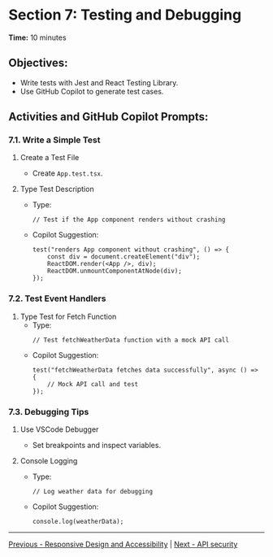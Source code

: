 # Section 7: Testing and Debugging

**Time:** 10 minutes


## Objectives:

*   Write tests with Jest and React Testing Library.
*   Use GitHub Copilot to generate test cases.


## Activities and GitHub Copilot Prompts:


### 7.1. Write a Simple Test

1.  Create a Test File
    *   Create `App.test.tsx`.

2.  Type Test Description
    *   Type:
        ```tsx
        // Test if the App component renders without crashing
        ```
    *   Copilot Suggestion:
        ```tsx
        test("renders App component without crashing", () => {
            const div = document.createElement("div");
            ReactDOM.render(<App />, div);
            ReactDOM.unmountComponentAtNode(div);
        });
        ```


### 7.2. Test Event Handlers

1.  Type Test for Fetch Function
    *   Type:
        ```tsx
        // Test fetchWeatherData function with a mock API call
        ```
    *   Copilot Suggestion:
        ```tsx
        test("fetchWeatherData fetches data successfully", async () => {
            // Mock API call and test
        });
        ```


### 7.3. Debugging Tips

1.  Use VSCode Debugger
    *   Set breakpoints and inspect variables.

2.  Console Logging
    *   Type:
        ```tsx
        // Log weather data for debugging
        ```
    *   Copilot Suggestion:
        ```tsx
        console.log(weatherData);
        ```

---------------
[Previous - Responsive Design and Accessibility](./05-responsive-design-and-accessibility.md) | [Next - API security](./07-api-security.md)
